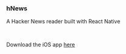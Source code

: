 ### hNews

A Hacker News reader built with React Native

&nbsp;

Download the iOS app [here](https://itunes.apple.com/us/app/hacker-news-reader-hnews/id1206675010?ls=1&mt=8)
